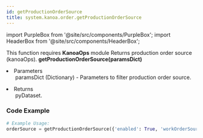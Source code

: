 ```yaml
---
id: getProductionOrderSource
title: system.kanoa.order.getProductionOrderSource
---
```


import PurpleBox from '@site/src/components/PurpleBox';
import HeaderBox from '@site/src/components/HeaderBox';

<PurpleBox>This function requires <b>KanoaOps</b> module</PurpleBox>
<HeaderBox header="Description">Returns production order source (kanoaOps).</HeaderBox>
<HeaderBox header="Syntax">
    <b>getProductionOrderSource(paramsDict)</b>
    <li>Parameters <br />
        <ul>paramsDict (Dictionary) - Parameters to filter production order source.</ul>
    </li>
    <li>Returns <br />
        <ul>pyDataset.</ul>
    </li>
</HeaderBox>

### Code Example

```python
# Example Usage:
orderSource = getProductionOrderSource({'enabled': True, 'workOrderSourceId': 1, 'workOrderSourceName': 'ERP'})

